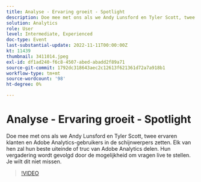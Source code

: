 ```yaml
---
title: Analyse - Ervaring groeit - Spotlight
description: Doe mee met ons als we Andy Lunsford en Tyler Scott, twee ervaren klanten en Adobe Analytics-gebruikers in de schijnwerpers zetten. Elk van hen zal hun beste uiteinde of truc van Adobe Analytics delen. Hun vergadering wordt gevolgd door de mogelijkheid om vragen live te stellen. Je wilt dit niet missen.
solution: Analytics
role: User
level: Intermediate, Experienced
doc-type: Event
last-substantial-update: 2022-11-11T00:00:00Z
kt: 11439
thumbnail: 3411014.jpeg
exl-id: df1ad240-f6c8-4507-abed-abadd2f89a71
source-git-commit: 1792dc318643aec2c12613f621361d72a7a918b1
workflow-type: tm+mt
source-wordcount: '98'
ht-degree: 0%

---
```


# Analyse - Ervaring groeit - Spotlight

Doe mee met ons als we Andy Lunsford en Tyler Scott, twee ervaren klanten en Adobe Analytics-gebruikers in de schijnwerpers zetten. Elk van hen zal hun beste uiteinde of truc van Adobe Analytics delen. Hun vergadering wordt gevolgd door de mogelijkheid om vragen live te stellen. Je wilt dit niet missen.

>[!VIDEO](https://video.tv.adobe.com/v/3411014/?quality=12&learn=on)
